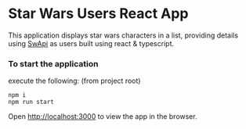# Star Wars Users React App

This application displays star wars characters in a list, providing details using [SwApi](https://swapi.dev/) as users  built using react & typescript.

### To start the application

execute the following: (from project root)

   ```
   npm i
   npm run start
   ```

Open [http://localhost:3000](http://localhost:3000) to view the app in the browser.
